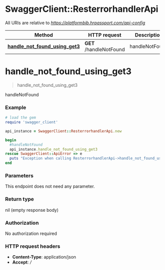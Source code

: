 # SwaggerClient::ResterrorhandlerApi

All URIs are relative to *https://platformbib.hrpassport.com/api-config*

Method | HTTP request | Description
------------- | ------------- | -------------
[**handle_not_found_using_get3**](ResterrorhandlerApi.md#handle_not_found_using_get3) | **GET** /handleNotFound | handleNotFound


# **handle_not_found_using_get3**
> handle_not_found_using_get3

handleNotFound

### Example
```ruby
# load the gem
require 'swagger_client'

api_instance = SwaggerClient::ResterrorhandlerApi.new

begin
  #handleNotFound
  api_instance.handle_not_found_using_get3
rescue SwaggerClient::ApiError => e
  puts "Exception when calling ResterrorhandlerApi->handle_not_found_using_get3: #{e}"
end
```

### Parameters
This endpoint does not need any parameter.

### Return type

nil (empty response body)

### Authorization

No authorization required

### HTTP request headers

 - **Content-Type**: application/json
 - **Accept**: */*



